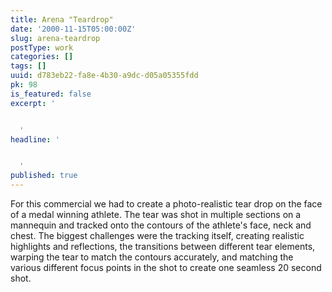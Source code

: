 ```yaml
---
title: Arena "Teardrop"
date: '2000-11-15T05:00:00Z'
slug: arena-teardrop
postType: work
categories: []
tags: []
uuid: d783eb22-fa8e-4b30-a9dc-d05a05355fdd
pk: 98
is_featured: false
excerpt: '


  '
headline: '


  '
published: true
---
```

For this commercial we had to create a photo-realistic tear drop on the face
of a medal winning athlete. The tear was shot in multiple sections on a
mannequin and tracked onto the contours of the athlete's face, neck and chest.
The biggest challenges were the tracking itself, creating realistic highlights
and reflections, the transitions between different tear elements, warping the
tear to match the contours accurately, and matching the various different
focus points in the shot to create one seamless 20 second shot.


